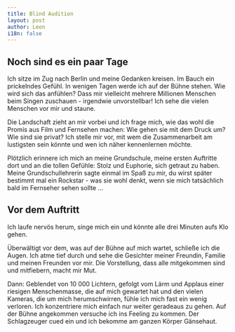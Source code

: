 ```yaml
---
title: Blind Audition
layout: post
author: Leon
i18n: false
---
```

 
## Noch sind es ein paar Tage

Ich sitze im Zug nach Berlin und meine Gedanken kreisen. Im Bauch ein prickelndes Gefühl. In wenigen Tagen werde ich auf der Bühne stehen. Wie wird sich das anfühlen? Dass mir vielleicht mehrere Millionen Menschen beim Singen zuschauen - irgendwie unvorstellbar! Ich sehe die vielen Menschen vor mir und staune. 

Die Landschaft zieht an mir vorbei und  ich frage mich, wie das wohl die Promis aus Film und Fernsehen machen: Wie gehen sie mit dem Druck um? Wie sind sie privat? Ich stelle mir vor, mit wem die Zusammenarbeit am lustigsten sein könnte und wen ich näher kennenlernen möchte.

Plötzlich erinnere ich mich an meine Grundschule, meine ersten Auftritte dort und an die tollen Gefühle: Stolz und Euphorie, sich getraut zu haben. Meine Grundschullehrerin sagte einmal im Spaß zu mir, du wirst später bestimmt mal ein Rockstar - was sie wohl denkt, wenn sie mich tatsächlich bald im Fernseher sehen sollte ...

## Vor dem Auftritt

Ich laufe nervös herum, singe mich ein und könnte alle drei Minuten aufs Klo gehen.

Überwältigt vor dem, was auf der Bühne auf mich wartet, schließe ich die Augen. Ich atme tief durch und sehe die Gesichter meiner Freundin, Familie und meinen Freunden vor mir.  Die Vorstellung, dass alle mitgekommen sind und mitfiebern, macht mir Mut.

Dann: Geblendet von 10 000 Lichtern, gefolgt vom Lärm und Applaus einer riesigen Menschenmasse, die auf mich gewartet hat und den vielen Kameras, die um mich herumschwirren, fühle ich mich fast ein wenig verloren. Ich konzentriere mich einfach nur weiter geradeaus zu gehen. Auf der Bühne angekommen versuche ich ins Feeling zu kommen. Der Schlagzeuger cued ein und ich bekomme am ganzen Körper Gänsehaut.  
